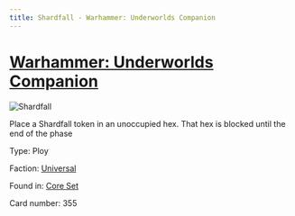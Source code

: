 ```yaml
---
title: Shardfall - Warhammer: Underworlds Companion
---
```


# [Warhammer: Underworlds Companion](https://guidokessels.github.io/wh-underworlds)

  

![Shardfall](https://warhammerunderworlds.com/wp-content/uploads/sites/6/2017/12/355_ENG-Shardfall.png)

Place a Shardfall token in an unoccupied hex. That hex is blocked until the end of the phase

Type: Ploy

Faction: [Universal](https://guidokessels.github.io/wh-underworlds/factions/universal)

Found in: [Core Set](https://guidokessels.github.io/wh-underworlds/locations/core-set)

Card number: 355
